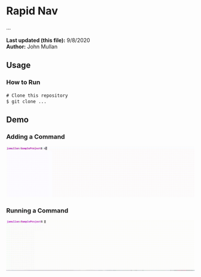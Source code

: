 # Rapid Nav
...<br />
<br />
**Last updated (this file):** 9/8/2020<br />
**Author:** John Mullan<br />

## Usage
### How to Run
```
# Clone this repository
$ git clone ...
```

## Demo
### Adding a Command
![Adding a Command](<demo_files/AddCommand4X.gif>)

### Running a Command
![Running a Command](<demo_files/RunCommand4X.gif>)

